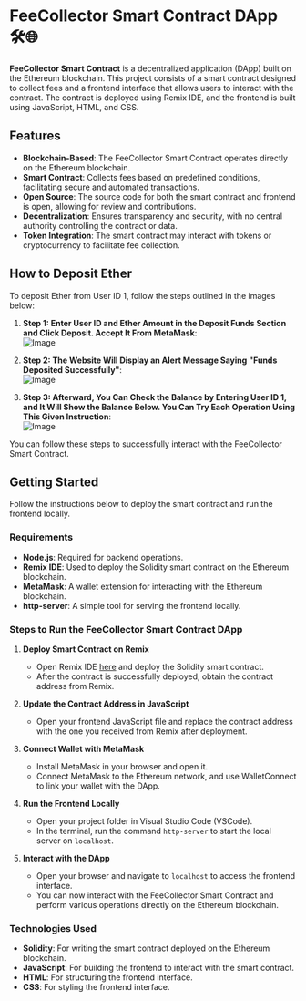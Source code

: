 

# FeeCollector Smart Contract DApp 🛠️🌐


**FeeCollector Smart Contract** is a decentralized application (DApp) built on the Ethereum blockchain. This project consists of a smart contract designed to collect fees and a frontend interface that allows users to interact with the contract. The contract is deployed using Remix IDE, and the frontend is built using JavaScript, HTML, and CSS.

## Features

- **Blockchain-Based**: The FeeCollector Smart Contract operates directly on the Ethereum blockchain.
- **Smart Contract**: Collects fees based on predefined conditions, facilitating secure and automated transactions.
- **Open Source**: The source code for both the smart contract and frontend is open, allowing for review and contributions.
- **Decentralization**: Ensures transparency and security, with no central authority controlling the contract or data.
- **Token Integration**: The smart contract may interact with tokens or cryptocurrency to facilitate fee collection.

## How to Deposit Ether

To deposit Ether from User ID 1, follow the steps outlined in the images below:

1. **Step 1: Enter User ID and Ether Amount in the Deposit Funds Section and Click Deposit. Accept It From MetaMask**:  
   ![Image](https://github.com/user-attachments/assets/1bdc495f-1bb2-465f-85b5-8a7a919ad4ee)

2. **Step 2: The Website Will Display an Alert Message Saying "Funds Deposited Successfully"**:  
   ![Image](https://github.com/user-attachments/assets/602d93da-1c8d-4165-acb4-2a0084fb91d3)

3. **Step 3: Afterward, You Can Check the Balance by Entering User ID 1, and It Will Show the Balance Below. You Can Try Each Operation Using This Given Instruction**:  
   ![Image](https://github.com/user-attachments/assets/c0492f20-2b94-4278-9b90-8aa87b9804d2)

You can follow these steps to successfully interact with the FeeCollector Smart Contract.

## Getting Started

Follow the instructions below to deploy the smart contract and run the frontend locally.

### Requirements

- **Node.js**: Required for backend operations.
- **Remix IDE**: Used to deploy the Solidity smart contract on the Ethereum blockchain.
- **MetaMask**: A wallet extension for interacting with the Ethereum blockchain.
- **http-server**: A simple tool for serving the frontend locally.

### Steps to Run the FeeCollector Smart Contract DApp

1. **Deploy Smart Contract on Remix**
   - Open Remix IDE [here](https://remix.ethereum.org) and deploy the Solidity smart contract.
   - After the contract is successfully deployed, obtain the contract address from Remix.

2. **Update the Contract Address in JavaScript**
   - Open your frontend JavaScript file and replace the contract address with the one you received from Remix after deployment.

3. **Connect Wallet with MetaMask**
   - Install MetaMask in your browser and open it.
   - Connect MetaMask to the Ethereum network, and use WalletConnect to link your wallet with the DApp.

4. **Run the Frontend Locally**
   - Open your project folder in Visual Studio Code (VSCode).
   - In the terminal, run the command `http-server` to start the local server on `localhost`.

5. **Interact with the DApp**
   - Open your browser and navigate to `localhost` to access the frontend interface.
   - You can now interact with the FeeCollector Smart Contract and perform various operations directly on the Ethereum blockchain.

### Technologies Used

- **Solidity**: For writing the smart contract deployed on the Ethereum blockchain.
- **JavaScript**: For building the frontend to interact with the smart contract.
- **HTML**: For structuring the frontend interface.
- **CSS**: For styling the frontend interface.


